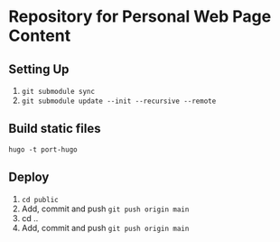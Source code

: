 # Repository for Personal Web Page Content

## Setting Up

1. `git submodule sync`
2. `git submodule update --init --recursive --remote`

## Build static files

`hugo -t port-hugo`

## Deploy

1. `cd public`
2. Add, commit and push `git push origin main`
3. cd ..
4. Add, commit and push `git push origin main`